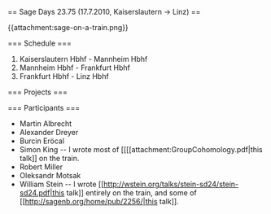 == Sage Days 23.75 (17.7.2010, Kaiserslautern -> Linz) ==

{{attachment:sage-on-a-train.png}}

=== Schedule ===

 1. Kaiserslautern Hbhf - Mannheim Hbhf
 1. Mannheim Hbhf - Frankfurt Hbhf
 1. Frankfurt Hbhf - Linz Hbhf

=== Projects ===

=== Participants ===

 * Martin Albrecht
 * Alexander Dreyer
 * Burcin Eröcal
 * Simon King -- I wrote most of [[[[attachment:GroupCohomology.pdf|this talk]] on the train.
 * Robert Miller
 * Oleksandr Motsak
 * William Stein -- I wrote [[http://wstein.org/talks/stein-sd24/stein-sd24.pdf|this talk]] entirely on the train, and some of [[http://sagenb.org/home/pub/2256/|this talk]].
